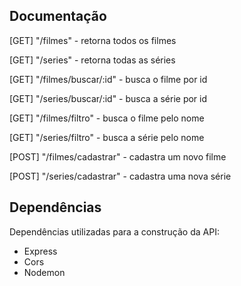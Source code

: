 ## Documentação

[GET] "/filmes" - retorna todos os filmes

[GET] "/series" - retorna todas as séries

[GET] "/filmes/buscar/:id" - busca o filme por id

[GET] "/series/buscar/:id" - busca a série por id 

[GET] "/filmes/filtro" - busca o filme pelo nome

[GET] "/series/filtro" - busca a série pelo nome

[POST] "/filmes/cadastrar" - cadastra um novo filme

[POST] "/series/cadastrar" - cadastra uma nova série

## Dependências

Dependências utilizadas para a construção da API:

- Express
- Cors
- Nodemon
